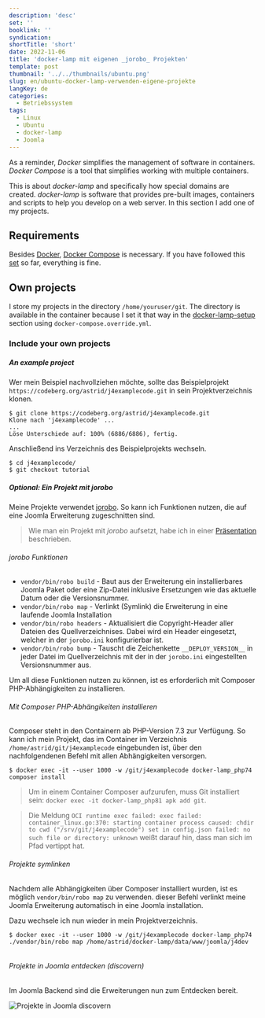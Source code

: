 ```yaml
---
description: 'desc'
set: ''
booklink: ''
syndication:
shortTitle: 'short'
date: 2022-11-06
title: 'docker-lamp mit eigenen _jorobo_ Projekten'
template: post
thumbnail: '../../thumbnails/ubuntu.png'
slug: en/ubuntu-docker-lamp-verwenden-eigene-projekte
langKey: de
categories:
  - Betriebssystem
tags:
  - Linux
  - Ubuntu
  - docker-lamp
  - Joomla
---
```


As a reminder, _Docker_ simplifies the management of software in containers. _Docker Compose_ is a tool that simplifies working with multiple containers.

This is about _docker-lamp_ and specifically how special domains are created. _docker-lamp_ is software that provides pre-built images, containers and scripts to help you develop on a web server. In this section I add one of my projects.

## Requirements

Besides [Docker](/en/ubuntu-docker-set-up-docker-lamp), [Docker Compose](/en/ubuntu-docker-compose-set-up-docker-lamp) is necessary. If you have followed this [set](/en/my-ubuntu-computer-with-docker-lamp-themes/) so far, everything is fine.

## Own projects

I store my projects in the directory `/home/youruser/git`. The directory is available in the container because I set it that way in the [docker-lamp-setup](/ubuntu-docker-lamp-setup) section using `docker-compose.override.yml`.

### Include your own projects

##### An example project

Wer mein Beispiel nachvollziehen möchte, sollte das Beispielprojekt `https://codeberg.org/astrid/j4examplecode.git` in sein Projektverzeichnis klonen.

```
$ git clone https://codeberg.org/astrid/j4examplecode.git
Klone nach 'j4examplecode' ...
...
Löse Unterschiede auf: 100% (6886/6886), fertig.
```

Anschließend ins Verzeichnis des Beispielprojekts wechseln.

```
$ cd j4examplecode/
$ git checkout tutorial
```

##### Optional: Ein Projekt mit _jorobo_

Meine Projekte verwendet [jorobo](https://github.com/joomla-projects/jorobo). So kann ich Funktionen nutzen, die auf eine Joomla Erweiterung zugeschnitten sind.

> Wie man ein Projekt mit _jorobo_ aufsetzt, habe ich in einer [Präsentation](https://astridx.github.io/9997_jorobo/presentation/index.html#/) beschrieben.

###### _jorobo_ Funktionen

- `vendor/bin/robo build` - Baut aus der Erweiterung ein installierbares Joomla Paket oder eine Zip-Datei inklusive Ersetzungen wie das aktuelle Datum oder die Versionsnummer.
- `vendor/bin/robo map` - Verlinkt (Symlink) die Erweiterung in eine laufende Joomla Installation
- `vendor/bin/robo headers` - Aktualisiert die Copyright-Header aller Dateien des Quellverzeichnises. Dabei wird ein Header eingesetzt, welcher in der `jorobo.ini` konfigurierbar ist.
- `vendor/bin/robo bump` - Tauscht die Zeichenkette `__DEPLOY_VERSION__` in jeder Datei im Quellverzeichnis mit der in der `jorobo.ini` eingestellten Versionsnummer aus.

Um all diese Funktionen nutzen zu können, ist es erforderlich mit Composer PHP-Abhängigkeiten zu installieren.

###### Mit Composer PHP-Abhängikeiten installieren

Composer steht in den Containern ab PHP-Version 7.3 zur Verfügung. So kann ich mein Projekt, das im Container im Verzeichnis `/home/astrid/git/j4examplecode` eingebunden ist, über den nachfolgendenen Befehl mit allen Abhängigkeiten versorgen.

```
$ docker exec -it --user 1000 -w /git/j4examplecode docker-lamp_php74 composer install

```

> Um in einem Container Composer aufzurufen, muss Git installiert sein: `docker exec -it docker-lamp_php81 apk add git`. 

> Die Meldung `OCI runtime exec failed: exec failed: container_linux.go:370: starting container process caused: chdir to cwd ("/srv/git/j4examplecode") set in config.json failed: no such file or directory: unknown` weißt darauf hin, dass man sich im Pfad vertippt hat.

###### Projekte symlinken

Nachdem alle Abhängigkeiten über Composer installiert wurden, ist es möglich `vendor/bin/robo map` zu verwenden. dieser Befehl verlinkt meine Joomla Erweiterung automatisch in eine Joomla installation.

Dazu wechsele ich nun wieder in mein Projektverzeichnis.

```
$ docker exec -it --user 1000 -w /git/j4examplecode docker-lamp_php74 ./vendor/bin/robo map /home/astrid/docker-lamp/data/www/joomla/j4dev


```

###### Projekte in Joomla entdecken (discovern)

Im Joomla Backend sind die Erweiterungen nun zum Entdecken bereit.

![Projekte in Joomla discovern](/images/discover.png)

<img src="https://vg02.met.vgwort.de/na/7551ddb6895642938dab66210247c68d" width="1" height="1" alt="">
